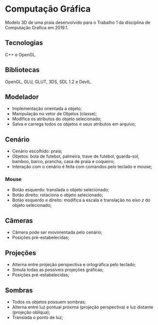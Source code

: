 # Computação Gráfica

Modelo 3D de uma praia desenvolvido para o Trabalho 1 da disciplina de Computação Gráfica em 2019.1.

## Tecnologias

C++ e OpenGL.

## Bibliotecas

OpenGL, GLU, GLUT, 3DS, SDL 1.2 e DevIL.

## Modelador

- Implementação orientada a objeto;
- Manipulação no vetor de Objetos (classe);
- Modifica os atributos do objeto selecionado;
- Salva e carrega todos os objetos e seus atributos em arquivo;

## Cenário

- Cenário escolhido: praia;
- Objetos: bola de futebol, palmeira, trave de futebol, guarda-sol, bamboo, barco, prancha, casa de praia e coqueiro; 
- Interação com o cenário é feita com comandos pelo teclado e mouse;

### Mouse 

- Botão esquerdo: translada o objeto selecionado;
- Botão direito: rotaciona o objeto selecionado;
- Botão esquerdo e direito: modifica a escala e translação no eixo *z* do objeto selecionado;

## Câmeras

- Câmera pode ser movimentada pelo cenário;
- Posições pré-estabelecidas;

## Projeções

- Alterna entre projeção perspectiva e ortográfica pelo teclado;
- Simula todas as possíveis projeções gráficas;
- Posições pré-estabelecidas;

## Sombras

- Todos os objetos possuem sombras;
- Alterna entre luz pontual próxima (projeção perspectiva) e luz distante (projeção oblíqua);
- Translada o ponto de luz;



